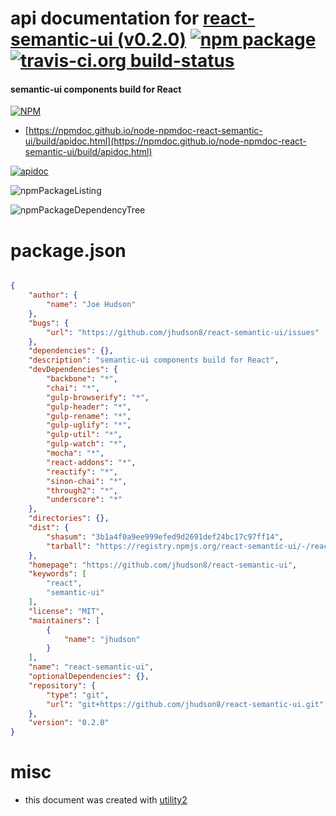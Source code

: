 # api documentation for  [react-semantic-ui (v0.2.0)](https://github.com/jhudson8/react-semantic-ui)  [![npm package](https://img.shields.io/npm/v/npmdoc-react-semantic-ui.svg?style=flat-square)](https://www.npmjs.org/package/npmdoc-react-semantic-ui) [![travis-ci.org build-status](https://api.travis-ci.org/npmdoc/node-npmdoc-react-semantic-ui.svg)](https://travis-ci.org/npmdoc/node-npmdoc-react-semantic-ui)
#### semantic-ui components build for React

[![NPM](https://nodei.co/npm/react-semantic-ui.png?downloads=true&downloadRank=true&stars=true)](https://www.npmjs.com/package/react-semantic-ui)

- [https://npmdoc.github.io/node-npmdoc-react-semantic-ui/build/apidoc.html](https://npmdoc.github.io/node-npmdoc-react-semantic-ui/build/apidoc.html)

[![apidoc](https://npmdoc.github.io/node-npmdoc-react-semantic-ui/build/screenCapture.buildCi.browser.%252Ftmp%252Fbuild%252Fapidoc.html.png)](https://npmdoc.github.io/node-npmdoc-react-semantic-ui/build/apidoc.html)

![npmPackageListing](https://npmdoc.github.io/node-npmdoc-react-semantic-ui/build/screenCapture.npmPackageListing.svg)

![npmPackageDependencyTree](https://npmdoc.github.io/node-npmdoc-react-semantic-ui/build/screenCapture.npmPackageDependencyTree.svg)



# package.json

```json

{
    "author": {
        "name": "Joe Hudson"
    },
    "bugs": {
        "url": "https://github.com/jhudson8/react-semantic-ui/issues"
    },
    "dependencies": {},
    "description": "semantic-ui components build for React",
    "devDependencies": {
        "backbone": "*",
        "chai": "*",
        "gulp-browserify": "*",
        "gulp-header": "*",
        "gulp-rename": "*",
        "gulp-uglify": "*",
        "gulp-util": "*",
        "gulp-watch": "*",
        "mocha": "*",
        "react-addons": "*",
        "reactify": "*",
        "sinon-chai": "*",
        "through2": "*",
        "underscore": "*"
    },
    "directories": {},
    "dist": {
        "shasum": "3b1a4f0a9ee999efed9d2691def24bc17c97ff14",
        "tarball": "https://registry.npmjs.org/react-semantic-ui/-/react-semantic-ui-0.2.0.tgz"
    },
    "homepage": "https://github.com/jhudson8/react-semantic-ui",
    "keywords": [
        "react",
        "semantic-ui"
    ],
    "license": "MIT",
    "maintainers": [
        {
            "name": "jhudson"
        }
    ],
    "name": "react-semantic-ui",
    "optionalDependencies": {},
    "repository": {
        "type": "git",
        "url": "git+https://github.com/jhudson8/react-semantic-ui.git"
    },
    "version": "0.2.0"
}
```



# misc
- this document was created with [utility2](https://github.com/kaizhu256/node-utility2)
